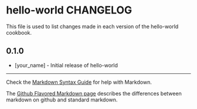 hello-world CHANGELOG
=====================

This file is used to list changes made in each version of the hello-world cookbook.

0.1.0
-----
- [your_name] - Initial release of hello-world

- - -
Check the [Markdown Syntax Guide](http://daringfireball.net/projects/markdown/syntax) for help with Markdown.

The [Github Flavored Markdown page](http://github.github.com/github-flavored-markdown/) describes the differences between markdown on github and standard markdown.
